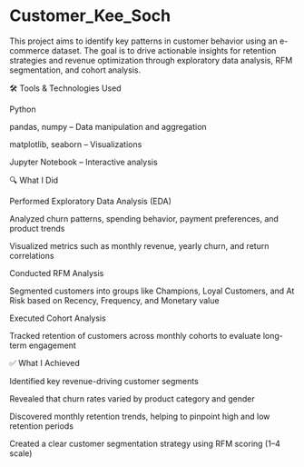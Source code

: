 # Customer_Kee_Soch

This project aims to identify key patterns in customer behavior using an e-commerce dataset. The goal is to drive actionable insights for retention strategies and revenue optimization through exploratory data analysis, RFM segmentation, and cohort analysis.

🛠 Tools & Technologies Used

Python

pandas, numpy – Data manipulation and aggregation

matplotlib, seaborn – Visualizations

Jupyter Notebook – Interactive analysis

🔍 What I Did

Performed Exploratory Data Analysis (EDA)

Analyzed churn patterns, spending behavior, payment preferences, and product trends

Visualized metrics such as monthly revenue, yearly churn, and return correlations

Conducted RFM Analysis

Segmented customers into groups like Champions, Loyal Customers, and At Risk based on Recency, Frequency, and Monetary value

Executed Cohort Analysis

Tracked retention of customers across monthly cohorts to evaluate long-term engagement

✅ What I Achieved

Identified key revenue-driving customer segments

Revealed that churn rates varied by product category and gender

Discovered monthly retention trends, helping to pinpoint high and low retention periods

Created a clear customer segmentation strategy using RFM scoring (1–4 scale)




